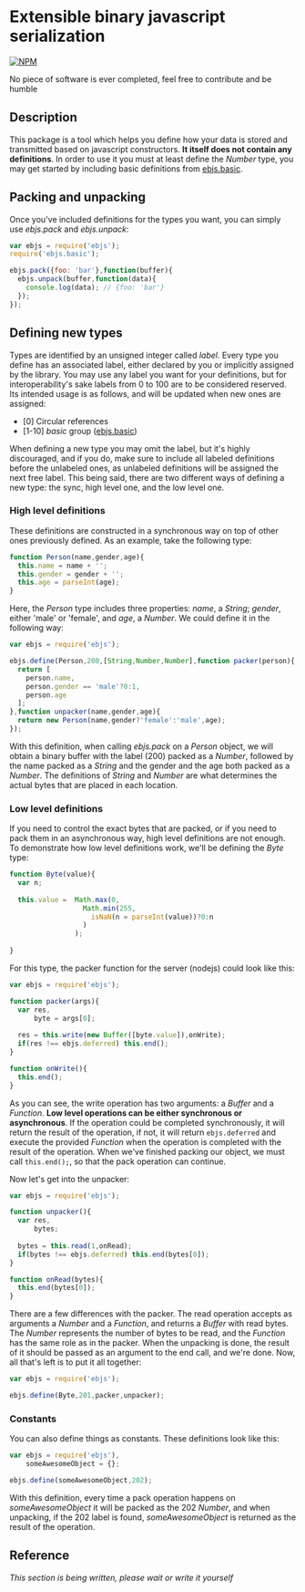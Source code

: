 # Extensible binary javascript serialization

[![NPM](https://nodei.co/npm/ebjs.png?downloads=true)](https://nodei.co/npm/ebjs/)

No piece of software is ever completed, feel free to contribute and be humble

## Description

This package is a tool which helps you define how your data is stored and transmitted based on javascript constructors. **It itself does not contain any definitions**. In order to use it you must at least define the *Number* type, you may get started by including basic definitions from [ebjs.basic](https://www.npmjs.org/package/ebjs.basic "ebjs.basic").

## Packing and unpacking

Once you've included definitions for the types you want, you can simply use *ebjs.pack* and *ebjs.unpack*:

```javascript
var ebjs = require('ebjs');
require('ebjs.basic');

ebjs.pack({foo: 'bar'},function(buffer){
  ebjs.unpack(buffer,function(data){
    console.log(data); // {foo: 'bar'}
  });
});
```

## Defining new types

Types are identified by an unsigned integer called *label*. Every type you define has an associated label, either declared by you or implicitly assigned by the library. You may use any label you want for your definitions, but for interoperability's sake labels from 0 to 100 are to be considered reserved. Its intended usage is as follows, and will be updated when new ones are assigned:

- \[0\] Circular references
- \[1-10\] *basic* group ([ebjs.basic](https://www.npmjs.org/package/ebjs.basic "ebjs.basic"))

When defining a new type you may omit the label, but it's highly discouraged, and if you do, make sure to include all labeled definitions before the unlabeled ones, as unlabeled definitions will be assigned the next free label. This being said, there are two different ways of defining a new type: the sync, high level one, and the low level one.

### High level definitions

These definitions are constructed in a synchronous way on top of other ones previously defined. As an example, take the following type:

```javascript
function Person(name,gender,age){
  this.name = name + '';
  this.gender = gender + '';
  this.age = parseInt(age);
}
```

Here, the *Person* type includes three properties: *name*, a *String*; *gender*, either 'male' or 'female', and *age*, a *Number*. We could define it in the following way:

```javascript
var ebjs = require('ebjs');

ebjs.define(Person,200,[String,Number,Number],function packer(person){
  return [
    person.name,
    person.gender == 'male'?0:1,
    person.age
  ];
},function unpacker(name,gender,age){
  return new Person(name,gender?'female':'male',age);
});
```

With this definition, when calling *ebjs.pack* on a *Person* object, we will obtain a binary buffer with the label (200) packed as a *Number*, followed by the name packed as a *String* and the gender and the age both packed as a *Number*. The definitions of *String* and *Number* are what determines the actual bytes that are placed in each location.

### Low level definitions

If you need to control the exact bytes that are packed, or if you need to pack them in an asynchronous way, high level definitions are not enough. To demonstrate how low level definitions work, we'll be defining the *Byte* type:

```javascript
function Byte(value){
  var n;
  
  this.value =  Math.max(0,
                  Math.min(255,
                    isNaN(n = parseInt(value))?0:n
                  )
                );
  
}
```

For this type, the packer function for the server (nodejs) could look like this:

```javascript
var ebjs = require('ebjs');

function packer(args){
  var res,
      byte = args[0];
  
  res = this.write(new Buffer([byte.value]),onWrite);
  if(res !== ebjs.deferred) this.end();
}

function onWrite(){
  this.end();
}

```

As you can see, the write operation has two arguments: a *Buffer* and a *Function*. **Low level operations can be either synchronous or asynchronous**. If the operation could be completed synchronously, it will return the result of the operation, if not, it will return `ebjs.deferred` and execute the provided *Function* when the operation is completed with the result of the operation. When we've finished packing our object, we must call `this.end();`, so that the pack operation can continue.

Now let's get into the unpacker:

```javascript
var ebjs = require('ebjs');

function unpacker(){
  var res,
      bytes;
  
  bytes = this.read(1,onRead);
  if(bytes !== ebjs.deferred) this.end(bytes[0]);
}

function onRead(bytes){
  this.end(bytes[0]);
}

```

There are a few differences with the packer. The read operation accepts as arguments a *Number* and a *Function*, and returns a *Buffer* with read bytes. The *Number* represents the number of bytes to be read, and the *Function* has the same role as in the packer. When the unpacking is done, the result of it should be passed as an argument to the end call, and we're done. Now, all that's left is to put it all together:

```javascript
var ebjs = require('ebjs');

ebjs.define(Byte,201,packer,unpacker);
```

### Constants

You can also define things as constants. These definitions look like this:

```javascript
var ebjs = require('ebjs'),
    someAwesomeObject = {};

ebjs.define(someAwesomeObject,202);
```

With this definition, every time a pack operation happens on *someAwesomeObject* it will be packed as the 202 *Number*, and when unpacking, if the 202 label is found, *someAwesomeObject* is returned as the result of the operation.

## Reference

*This section is being written, please wait or write it yourself*

